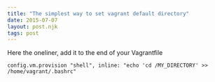 ```yaml
---
title: "The simplest way to set vagrant default directory"
date: 2015-07-07
layout: post.njk
tags: post
---
```


Here the oneliner, add it to the end of your Vagrantfile

```
config.vm.provision "shell", inline: "echo 'cd /MY_DIRECTORY' >> /home/vagrant/.bashrc"
```

